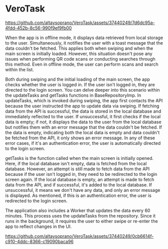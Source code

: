 # VeroTask

https://github.com/altaysoprano/VeroTask/assets/37440249/7d6dc95a-4fdd-452b-8c56-990f9ef9fb00

When the app is in offline mode, it displays data retrieved from local storage to the user. Simultaneously, it notifies the user with a toast message that the data couldn't be fetched. This applies both when swiping and when the main screen is initially loaded. However, this situation doesn't pose any issues when performing QR code scans or conducting searches through this method. Even in offline mode, the user can perform scans and search within the list.

Both during swiping and the initial loading of the main screen, the app checks whether the user is logged in. If the user isn't logged in, they are directed to the login screen. You can delve deeper into this scenario within the updateTasks and getTasks functions in BaseRepositoryImp. In updateTasks, which is invoked during swiping, the app first contacts the API because the user instructed the app to update data via swiping. If fetching data from the API is successful, the data is stored in the local database and immediately reflected to the user. If unsuccessful, it first checks if the local data is empty; if not, it displays the data to the user from the local database but notifies them with an error message that the data couldn't be fetched. If the data is empty, indicating both the local data is empty and data couldn't be fetched from the API, it only shows an error message. In any of these error cases, if it's an authentication error, the user is automatically directed to the login screen.

getTasks is the function called when the main screen is initially opened. Here, if the local database isn't empty, data is fetched from the local database. However, an attempt is still made to fetch data from the API because if the user isn't logged in, they need to be redirected to the login screen again. If the local database is empty, an attempt is made to fetch data from the API, and if successful, it's added to the local database. If unsuccessful, it means we don't have any data, and only an error message is displayed. As mentioned, if this is an authentication error, the user is redirected to the login screen.

The application also includes a Worker that updates the data every 60 minutes. This process uses the updateTasks from the repository. Since it runs in the background, it requires the user to either swipe or re-enter the app to reflect changes in the UI.

https://github.com/altaysoprano/VeroTask/assets/37440249/0cb6614f-c910-4ddc-8366-c19090baca96







